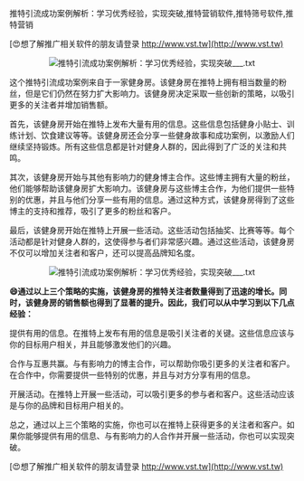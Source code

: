 推特引流成功案例解析：学习优秀经验，实现突破,推特营销软件,推特筛号软件,推特营销

[😍想了解推广相关软件的朋友请登录 http://www.vst.tw](http://www.vst.tw)

 <center><img src="https://vst.tw/MP4/tuiguang/png/0.png" alt="推特引流成功案例解析：学习优秀经验，实现突破___.txt"></center>

这个推特引流成功案例来自于一家健身房。该健身房在推特上拥有相当数量的粉丝，但是它们仍然在努力扩大影响力。该健身房决定采取一些创新的策略，以吸引更多的关注者并增加销售额。

首先，该健身房开始在推特上发布大量有用的信息。这些信息包括健身小贴士、训练计划、饮食建议等等。该健身房还会分享一些健身故事和成功案例，以激励人们继续坚持锻炼。所有这些信息都是针对健身人群的，因此得到了广泛的关注和共鸣。

其次，该健身房开始与其他有影响力的健身博主合作。这些博主拥有大量的粉丝，他们能够帮助该健身房扩大影响力。该健身房与这些博主合作，为他们提供一些特别的优惠，并且与他们分享一些有用的信息。通过这种方式，该健身房得到了这些博主的支持和推荐，吸引了更多的粉丝和客户。

最后，该健身房开始在推特上开展一些活动。这些活动包括抽奖、比赛等等。每个活动都是针对健身人群的，这使得参与者们非常感兴趣。通过这些活动，该健身房不仅可以增加关注者和客户，还可以提高品牌知名度。

 <center><img src="https://vst.tw/MP4/tuiguang/png/0.png" alt="推特引流成功案例解析：学习优秀经验，实现突破___.txt"></center>

**😄通过以上三个策略的实施，该健身房的推特关注者数量得到了迅速的增长。同时，该健身房的销售额也得到了显著的提升。因此，我们可以从中学习到以下几点经验：**

提供有用的信息。在推特上发布有用的信息是吸引关注者的关键。这些信息应该与你的目标用户相关，并且能够激发他们的兴趣。

合作与互惠共赢。与有影响力的博主合作，可以帮助你吸引更多的关注者和客户。在合作中，你需要提供一些特别的优惠，并且与对方分享有用的信息。

开展活动。在推特上开展一些活动，可以吸引更多的参与者和客户。这些活动应该是与你的品牌和目标用户相关的。

总之，通过以上三个策略的实施，你也可以在推特上获得更多的关注者和客户。如果你能够提供有用的信息、与有影响力的人合作并开展一些活动，你也可以实现突破。

[😍想了解推广相关软件的朋友请登录 http://www.vst.tw](http://www.vst.tw)



